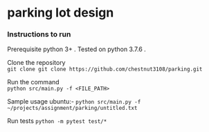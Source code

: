 # parking lot design

 


### Instructions to run 

Prerequisite python 3+ . Tested on python 3.7.6 .

Clone the repository  
`git clone git clone https://github.com/chestnut3108/parking.git`

Run the command  
`python src/main.py -f <FILE_PATH>` 

Sample usage ubuntu:- `python src/main.py -f ~/projects/assignment/parking/untitled.txt`

Run tests 
`python -m pytest test/*`
